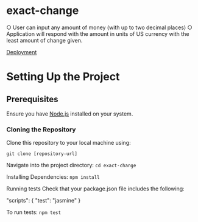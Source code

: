 # exact-change

○ User can input any amount of money (with up to two decimal places)
○ Application will respond with the amount in units of US currency with the least
amount of change given.

[Deployment](https://acl13.github.io/exact-change/)

<h1>Setting Up the Project</h1>

<h2>Prerequisites</h2>

Ensure you have [Node.js](https://nodejs.org/en/learn/getting-started/how-to-install-nodejs) installed on your system.

<h3>Cloning the Repository</h3>
Clone this repository to your local machine using:

`git clone [repository-url]`

Navigate into the project directory:
`cd exact-change`

Installing Dependencies:
`npm install`

Running tests
Check that your package.json file includes the following:

"scripts": {
"test": "jasmine"
}

To run tests:
`npm test`
